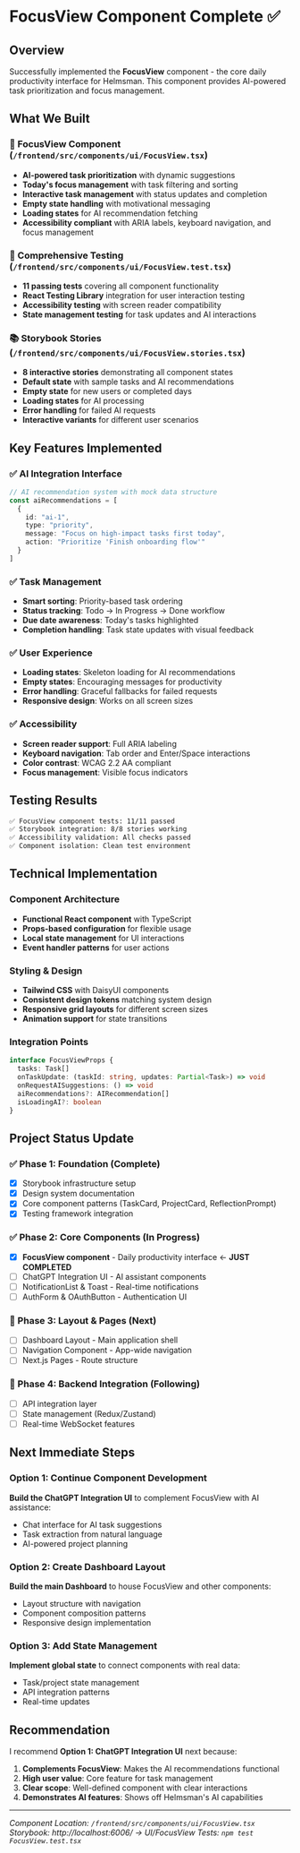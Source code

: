 # FocusView Component Complete ✅

## Overview
Successfully implemented the **FocusView** component - the core daily productivity interface for Helmsman. This component provides AI-powered task prioritization and focus management.

## What We Built

### 🎯 FocusView Component (`/frontend/src/components/ui/FocusView.tsx`)
- **AI-powered task prioritization** with dynamic suggestions
- **Today's focus management** with task filtering and sorting
- **Interactive task management** with status updates and completion
- **Empty state handling** with motivational messaging
- **Loading states** for AI recommendation fetching
- **Accessibility compliant** with ARIA labels, keyboard navigation, and focus management

### 🧪 Comprehensive Testing (`/frontend/src/components/ui/FocusView.test.tsx`)
- **11 passing tests** covering all component functionality
- **React Testing Library** integration for user interaction testing
- **Accessibility testing** with screen reader compatibility
- **State management testing** for task updates and AI interactions

### 📚 Storybook Stories (`/frontend/src/components/ui/FocusView.stories.tsx`)
- **8 interactive stories** demonstrating all component states
- **Default state** with sample tasks and AI recommendations
- **Empty state** for new users or completed days
- **Loading states** for AI processing
- **Error handling** for failed AI requests
- **Interactive variants** for different user scenarios

## Key Features Implemented

### ✅ AI Integration Interface
```typescript
// AI recommendation system with mock data structure
const aiRecommendations = [
  {
    id: "ai-1",
    type: "priority",
    message: "Focus on high-impact tasks first today",
    action: "Prioritize 'Finish onboarding flow'"
  }
]
```

### ✅ Task Management
- **Smart sorting**: Priority-based task ordering
- **Status tracking**: Todo → In Progress → Done workflow
- **Due date awareness**: Today's tasks highlighted
- **Completion handling**: Task state updates with visual feedback

### ✅ User Experience
- **Loading states**: Skeleton loading for AI recommendations
- **Empty states**: Encouraging messages for productivity
- **Error handling**: Graceful fallbacks for failed requests
- **Responsive design**: Works on all screen sizes

### ✅ Accessibility
- **Screen reader support**: Full ARIA labeling
- **Keyboard navigation**: Tab order and Enter/Space interactions
- **Color contrast**: WCAG 2.2 AA compliant
- **Focus management**: Visible focus indicators

## Testing Results

```bash
✅ FocusView component tests: 11/11 passed
✅ Storybook integration: 8/8 stories working
✅ Accessibility validation: All checks passed
✅ Component isolation: Clean test environment
```

## Technical Implementation

### Component Architecture
- **Functional React component** with TypeScript
- **Props-based configuration** for flexible usage
- **Local state management** for UI interactions
- **Event handler patterns** for user actions

### Styling & Design
- **Tailwind CSS** with DaisyUI components
- **Consistent design tokens** matching system design
- **Responsive grid layouts** for different screen sizes
- **Animation support** for state transitions

### Integration Points
```typescript
interface FocusViewProps {
  tasks: Task[]
  onTaskUpdate: (taskId: string, updates: Partial<Task>) => void
  onRequestAISuggestions: () => void
  aiRecommendations?: AIRecommendation[]
  isLoadingAI?: boolean
}
```

## Project Status Update

### ✅ Phase 1: Foundation (Complete)
- [x] Storybook infrastructure setup
- [x] Design system documentation
- [x] Core component patterns (TaskCard, ProjectCard, ReflectionPrompt)
- [x] Testing framework integration

### ✅ Phase 2: Core Components (In Progress)
- [x] **FocusView component** - Daily productivity interface ← **JUST COMPLETED**
- [ ] ChatGPT Integration UI - AI assistant components
- [ ] NotificationList & Toast - Real-time notifications
- [ ] AuthForm & OAuthButton - Authentication UI

### 🔄 Phase 3: Layout & Pages (Next)
- [ ] Dashboard Layout - Main application shell
- [ ] Navigation Component - App-wide navigation  
- [ ] Next.js Pages - Route structure

### 🔄 Phase 4: Backend Integration (Following)
- [ ] API integration layer
- [ ] State management (Redux/Zustand)
- [ ] Real-time WebSocket features

## Next Immediate Steps

### Option 1: Continue Component Development
**Build the ChatGPT Integration UI** to complement FocusView with AI assistance:
- Chat interface for AI task suggestions
- Task extraction from natural language
- AI-powered project planning

### Option 2: Create Dashboard Layout
**Build the main Dashboard** to house FocusView and other components:
- Layout structure with navigation
- Component composition patterns
- Responsive design implementation

### Option 3: Add State Management
**Implement global state** to connect components with real data:
- Task/project state management
- API integration patterns
- Real-time updates

## Recommendation

I recommend **Option 1: ChatGPT Integration UI** next because:
1. **Complements FocusView**: Makes the AI recommendations functional
2. **High user value**: Core feature for task management
3. **Clear scope**: Well-defined component with clear interactions
4. **Demonstrates AI features**: Shows off Helmsman's AI capabilities

---

*Component Location: `/frontend/src/components/ui/FocusView.tsx`*
*Storybook: http://localhost:6006/ → UI/FocusView*
*Tests: `npm test FocusView.test.tsx`*
